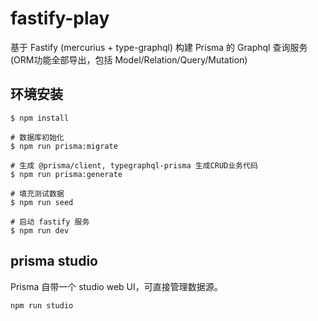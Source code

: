 # fastify-play

基于 Fastify (mercurius + type-graphql) 构建 Prisma 的 Graphql 查询服务 (ORM功能全部导出，包括 Model/Relation/Query/Mutation)


## 环境安装
```shell
$ npm install
```


```shell
# 数据库初始化
$ npm run prisma:migrate  
```

```shell
# 生成 @prisma/client, typegraphql-prisma 生成CRUD业务代码
$ npm run prisma:generate 
```

```shell
# 填充测试数据
$ npm run seed 
```

```shell
# 启动 fastify 服务
$ npm run dev  
```

## prisma studio

Prisma 自带一个 studio web UI，可直接管理数据源。

```shell
npm run studio
```